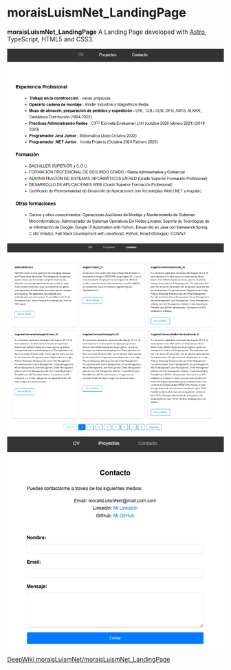 # moraisLuismNet_LandingPage

**moraisLuismNet_LandingPage** A Landing Page developed with [Astro](https://astro.build/), TypeScript, HTML5 and CSS3.

![moraisLuismNet_LandingPage](img/01.png)
![moraisLuismNet_LandingPage](img/02.png)
![moraisLuismNet_LandingPage](img/03.png)


[DeepWiki moraisLuismNet/moraisLuismNet_LandingPage](https://deepwiki.com/moraisLuismNet/moraisLuismNet_LandingPage)
